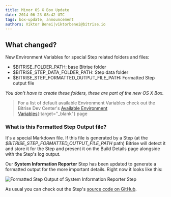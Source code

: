 ```yaml
---
title: Minor OS X Box Update
date: 2014-06-23 08:42 UTC
tags: box-update, announcement
authors: Viktor Benei|viktorbenei@bitrise.io
---
```


## What changed?

New Environment Variables for special Step related folders and files:

- $BITRISE_FOLDER_PATH: base Bitrise folder
- $BITRISE_STEP_DATA_FOLDER_PATH: Step data folder
- $BITRISE_STEP_FORMATTED_OUTPUT_FILE_PATH: Formatted Step output file

*You don't have to create these folders, these are part of the new OS X Box.*

> For a list of default available Environment Variables check out the Bitrise Dev Center's [Available Environment Variables](http://devcenter.bitrise.io/faq/available-environment-variables/){:target="_blank"} page


### What is this Formatted Step Output file?

It's a special Markdown file. If this file is generated by a Step (at the *$BITRISE_STEP_FORMATTED_OUTPUT_FILE_PATH* path) Bitrise will detect it and store it for the Step and present it on the Build Details page alongside with the Step's log output.

Our **System Information Reporter** Step has been updated to generate a formatted output for the more important details. Right now it looks like this:

![Formatted Step Output of System Information Reporter Step](formatted-step-output-example-1.png)

As usual you can check out the Step's [source code on GitHub](https://github.com/bitrise-io/steps-system-info-reporter).

